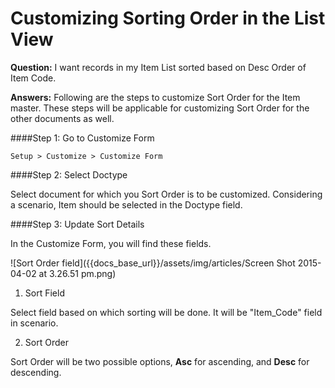 <h1>Customizing Sorting Order in the List View</h1>

**Question:** I want records in my Item List sorted based on Desc Order of Item Code.

**Answers:** Following are the steps to customize Sort Order for the Item master. These steps will be applicable for customizing Sort Order for the other documents as well.

####Step 1: Go to Customize Form

`Setup > Customize > Customize Form`

####Step 2: Select Doctype

Select document for which you Sort Order is to be customized. Considering a scenario, Item should be selected in the Doctype field.

####Step 3: Update Sort Details

In the Customize Form, you will find these fields.

![Sort Order field]({{docs_base_url}}/assets/img/articles/Screen Shot 2015-04-02 at 3.26.51 pm.png)

1. Sort Field

Select field based on which sorting will be done. It will be "Item_Code" field in scenario.

2. Sort Order

Sort Order will be two possible options, **Asc** for ascending, and **Desc** for descending.

<!-- markdown -->